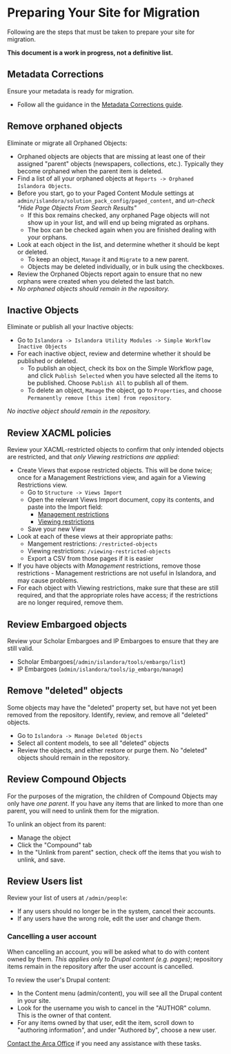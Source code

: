 # Preparing Your Site for Migration

Following are the steps that must be taken to prepare your site for migration.

**This document is a work in progress, not a definitive list.**

## Metadata Corrections

Ensure your metadata is ready for migration.

  * Follow all the guidance in the [Metadata Corrections guide](/arca-docs/migration/migration-tasks/metadata-corrections/).

## Remove orphaned objects

Eliminate or migrate all Orphaned Objects:

  * Orphaned objects are objects that are missing at least one of their assigned "parent" objects (newspapers, collections, etc.). Typically they become orphaned when the parent item is deleted.
  * Find a list of all your orphaned objects at `Reports -> Orphaned Islandora Objects`.
  * Before you start, go to your Paged Content Module settings at `admin/islandora/solution_pack_config/paged_content`, and *un-check "Hide Page Objects From Search Results"*
      * If this box remains checked, any orphaned Page objects will not show up in your list, and will end up being migrated as orphans.
      * The box can be checked again when you are finished dealing with your orphans.
  * Look at each object in the list, and determine whether it should be kept or deleted.
      * To keep an object, `Manage` it and `Migrate` to a new parent.
      * Objects may be deleted individually, or in bulk using the checkboxes.
  * Review the Orphaned Objects report again to ensure that no new orphans were created when you deleted the last batch.
  * *No orphaned objects should remain in the repository.*

## Inactive Objects

Eliminate or publish all your Inactive objects:

  * Go to `Islandora -> Islandora Utility Modules -> Simple Workflow Inactive Objects`
  * For each inactive object, review and determine whether it should be published or deleted.
      * To publish an object, check its box on the Simple Workflow page, and click `Publish Selected` when you have selected all the items to be published. Choose `Publish All` to publish all of them.
      * To delete an object, `Manage` the object, go to `Properties`, and choose `Permanently remove [this item] from repository`.

*No inactive object should remain in the repository.*

## Review XACML policies

Review your XACML-restricted objects to confirm that only intended objects are restricted, and that *only Viewing restrictions are applied*:

  * Create Views that expose restricted objects. This will be done twice; once for a Management Restrictions view, and again for a Viewing Restrictions view.
      * Go to `Structure -> Views Import`
      * Open the relevant Views Import document, copy its contents, and paste into the Import field:
          * [Management restrictions](/arca-docs/assets/management_restrictions_import.txt)
          * [Viewing restrictions](/arca-docs/assets/viewing_restrictions_import.txt)
      * Save your new View
  * Look at each of these views at their appropriate paths:
      * Mangement restrictions: `/restricted-objects`
      * Viewing restrictions: `/viewing-restricted-objects`
      * Export a CSV from those pages if it is easier
  * If you have objects with *Management* restrictions, remove those restrictions - Management restrictions are not useful in Islandora, and may cause problems.
  * For each object with Viewing restrictions, make sure that these are still required, and that the appropriate roles have access; if the restrictions are no longer required, remove them.

## Review Embargoed objects

Review your Scholar Embargoes and IP Embargoes to ensure that they are still valid.

  * Scholar Embargoes(`/admin/islandora/tools/embargo/list`)
  * IP Embargoes (`admin/islandora/tools/ip_embargo/manage`)

## Remove "deleted" objects

Some objects may have the "deleted" property set, but have not yet been removed from the repository. Identify, review, and remove all "deleted" objects.

  * Go to `Islandora -> Manage Deleted Objects`
  * Select all content models, to see all "deleted" objects
  * Review the objects, and either restore or purge them. No "deleted" objects should remain in the repository.

## Review Compound Objects

For the purposes of the migration, the children of Compound Objects may only have *one parent*. If you have any items that are linked to more than one parent, you will need to unlink them for the migration.

To unlink an object from its parent:

  * Manage the object
  * Click the "Compound" tab
  * In the "Unlink from parent" section, check off the items that you wish to unlink, and save.

## Review Users list

Review your list of users at `/admin/people`:

  * If any users should no longer be in the system, cancel their accounts.
  * If any users have the wrong role, edit the user and change them.

### Cancelling a user account

When cancelling an account, you will be asked what to do with content owned by them. *This applies only to Drupal content (e.g. pages)*; repository items remain in the repository after the user account is cancelled.

To review the user's Drupal content:

* In the Content menu (admin/content), you will see all the Drupal content in your site.
* Look for the username you wish to cancel in the "AUTHOR" column. This is the owner of that content.
* For any items owned by that user, edit the item, scroll down to "authoring information", and under "Authored by", choose a new user.
    
[Contact the Arca Office](mailto:arcaoffice@bceln.ca) if you need any assistance with these tasks.